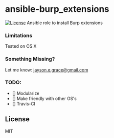# ansible-burp_extensions
[![License](http://img.shields.io/:license-mit-blue.svg)](http://doge.mit-license.org)
Ansible role to install Burp extensions

### Limitations
Tested on OS X

### Something Missing?
Let me know: jayson.e.grace@gmail.com

### TODO:
- [] Modularize
- [] Make friendly with other OS's
- [] Travis-CI

## License
MIT
